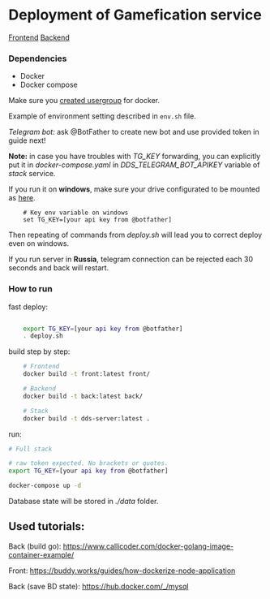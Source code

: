# Deployment of Gamefication service

[Frontend](https://github.com/dds-project-f19/dds-frontend/blob/03ec001585d47d93844c787a8f505b8d0551023e/src/serviceWorker.ts)
[Backend](https://github.com/dds-project-f19/dds-frontend/blob/03ec001585d47d93844c787a8f505b8d0551023e/src/serviceWorker.ts)

### Dependencies
* Docker
* Docker compose

Make sure you [created usergroup](https://docs.docker.com/install/linux/linux-postinstall/#manage-docker-as-a-non-root-user) for docker.

Example of environment setting described in ```env.sh``` file.

*Telegram bot:* ask @BotFather to create new bot and use provided token in guide next!

**Note:** in case you have troubles with *TG_KEY* forwarding, you can explicitly put it in *docker-compose.yaml* in *DDS_TELEGRAM_BOT_APIKEY* variable of *stack* service.

If you run it on **windows**, make sure your drive configurated to be mounted as [here](https://github.com/Cyb3rWard0g/HELK/issues/79).

```
	# Key env variable on windows
	set TG_KEY=[your api key from @botfather]
```
Then repeating of commands from *deploy.sh* will lead you to correct deploy even on windows.

If you run server in **Russia**, telegram connection can be rejected each 30 seconds and back will restart. 

### How to run

fast deploy:
```bash

	export TG_KEY=[your api key from @botfather]
	. deploy.sh
```


build step by step:

``` bash
	# Frontend
	docker build -t front:latest front/

	# Backend
	docker build -t back:latest back/

	# Stack
	docker build -t dds-server:latest . 
```


run:

```bash
# Full stack 

# raw token expected. No brackets or quotes.
export TG_KEY=[your api key from @botfather]

docker-compose up -d
```

Database state will be stored in *./data* folder.

## Used tutorials:

Back (build go):
https://www.callicoder.com/docker-golang-image-container-example/

Front:
https://buddy.works/guides/how-dockerize-node-application

Back (save BD state):
https://hub.docker.com/_/mysql
